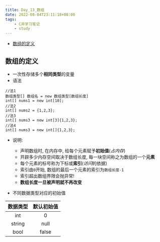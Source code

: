 ```yaml
---
title: Day_13_数组
date: 2022-08-04T23:11:18+08:00
tags:
    - C井学习笔记
    - study
---
```


- [数组的定义](#数组的定义)

## 数组的定义
- 一次性存储多个**相同类型**的变量
- 语法
```
//法1
数组类型[] 数组名 = new 数组类型[数组长度]
int[] nums1 = new int[10];
//法2
int[] nums2 = {1,2,3};
//法3
int[] nums3 = new int[3]{1,2,3};
//法4
int[] nums3 = new int[]{1,2,3};
```
- 说明:
  + 声明数组时, 在内存中, 给每个元素赋予**初始值**(*占内存*)
  + 开辟多少内存空间取决于数组长度, 每一块空间称之为数组的一个**元素**
  + 每个元素的标号称为下标或**索引**(*访问*的依据)
  + 索引由`0`开始, 数组的最后一个元素的索引为`数组长度-1`
  + 索引超出数组界限会抛异常!
  + **数组长度一旦被声明就不再改变**

- 不同数据类型对应的初始值

|数据类型|默认初始值|
|:--:|:--:|
|int|0|
|string|null|
|bool|false|